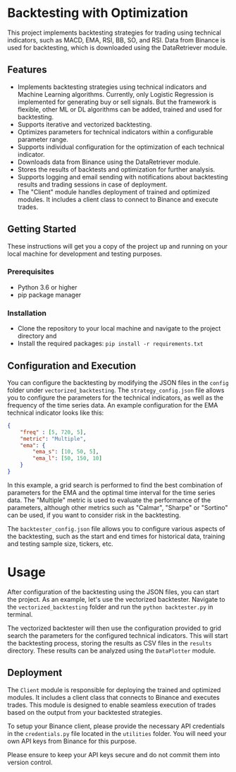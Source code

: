 # Backtesting with Optimization

This project implements backtesting strategies for trading using technical indicators, such as MACD, EMA, RSI, BB, SO, and RSI. Data from Binance is used for backtesting, which is downloaded using the DataRetriever module.

## Features
- Implements backtesting strategies using technical indicators and Machine Learning algorithms. Currently, only Logistic Regression is implemented for generating buy or sell signals. But the framework is flexible, other ML or DL algorithms can be added, trained and used for backtesting. 
- Supports iterative and vectorized backtesting.
- Optimizes parameters for technical indicators within a configurable parameter range.
- Supports individual configuration for the optimization of each technical indicator.
- Downloads data from Binance using the DataRetriever module.
- Stores the results of backtests and optimization for further analysis.
- Supports logging and email sending with notifications about backtesting results and trading sessions in case of deployment.
- The "Client" module handles deployment of trained and optimized modules. It includes a client class to connect to Binance and execute trades.

## Getting Started
These instructions will get you a copy of the project up and running on your local machine for development and testing purposes.

### Prerequisites
- Python 3.6 or higher
- pip package manager

### Installation
- Clone the repository to your local machine and navigate to the project directory and
- Install the required packages: `pip install -r requirements.txt`

## Configuration and Execution
You can configure the backtesting by modifying the JSON files in the `config` folder under `vectorized_backtesting`. The `strategy_config.json` file allows you to configure the parameters for the technical indicators, as well as the frequency of the time series data. An example configuration for the EMA technical indicator looks like this:

```json
{
    "freq" : [5, 720, 5],
    "metric": "Multiple",
    "ema": {
        "ema_s": [10, 50, 5],
        "ema_l": [50, 150, 10]
    }
}
```

In this example, a grid search is performed to find the best combination of parameters for the EMA and the optimal time interval for the time series data. The "Multiple" metric is used to evaluate the performance of the parameters, although other metrics such as "Calmar", "Sharpe"  or "Sortino" can be used, if you want to consider risk in the backtesting.

The `backtester_config.json` file allows you to configure various aspects of the backtesting, such as the start and end times for historical data, training and testing sample size, tickers, etc.

# Usage
After configuration of the backtesting using the JSON files, you can start the project. As an example, let's use the vectorized backtester. Navigate to the `vectorized_backtesting` folder and run the `python backtester.py` in terminal.

The vectorized backtester will then use the configuration provided to grid search the parameters for the configured technical indicators. This will start the backtesting process, storing the results as CSV files in the `results` directory. These results can be analyzed using the `DataPlotter` module.

## Deployment

The `Client` module is responsible for deploying the trained and optimized modules. It includes a client class that connects to Binance and executes trades. This module is designed to enable seamless execution of trades based on the output from your backtested strategies.

To setup your Binance client, please provide the necessary API credentials in the `credentials.py` file located in the `utilities` folder. You will need your own API keys from Binance for this purpose.

Please ensure to keep your API keys secure and do not commit them into version control.
